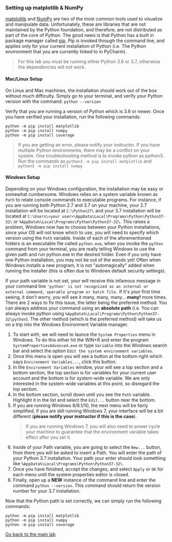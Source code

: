 ### Setting up matplotlib & NumPy
[matplotlib](https://en.wikipedia.org/wiki/Matplotlib) and [NumPy](https://en.wikipedia.org/wiki/NumPy) are two of the most common tools used to visualize and manipulate data.
Unfortunately, these are libraries that are not maintained by the Python foundation, and therefore, are not distributed as part of the core of Python.
The good news is that Python has a built in package manager called [pip](https://en.wikipedia.org/wiki/Pip_(package_manager)).
Pip is invoked through the command line, and applies only for your current installation of Python (i.e. The Python environment that you are currently linked to in PyCharm).
> For this lab you must be running either Python 3.6 or 3.7, otherwise the dependencies will not work.

#### Mac/Linux Setup
On Linux and Mac machines, the installation should work out of the box without much difficulty.
Simply go to your terminal, and verify your Python version with the command:
`python --version`

Verify that you are running a version of Python which is 3.6 or newer. 
Once you have verified your installation, run the following commands:

```
python -m pip install matplotlib
python -m pip install numpy
python -m pip install coverage
```

> If you are getting an error, please notify your instructor.
If you have multiple Python environments, there may be a conflict on your system.
One troubleshooting method is to invoke python as python3.
Run the commands as `python3 -m pip install matplotlib` and `python3 -m pip install numpy` 

#### Windows Setup

Depending on your Windows configuration, the installation may be easy or somewhat cumbersome.
Windows relies on a system variable known as `Path` to relate console commands to executable programs.
For instance, if you are running both Python 2.7 and 3.7 on your machine, your 2.7 installation will be located at `C:\Python27\` and your 3.7 installation will be located at `C:\Users\<your user>\AppData\Local\Programs\Python\Python37-32\` or `%AppData%\Local\Programs\Python\Python37-32\`.
This raises a problem, Windows now has to choose between your Python installations, since your OS will not know which to use, you will need to specify which version using the `Path` variable.
Inside of each of the aforementioned folders is an executable file called `python.exe`, when you invoke the `python` command from your terminal, you are really telling Windows to use the given path and run python.exe in the desired folder.
Even if you only have one Python installation, you may not be out of the woods yet!
Often when Windows installs a new program, it is not "automagically" added when running the installer (this is often due to Windows default security settings).

If your path variable is not set, your will receive this infamous message in your command line `'python' is not recognized as an internal or external command, operable program or batch file.`
If it's your first time seeing, it don't worry, you will see it many, many, many....__many!__ more times.
There are 2 ways to fix this issue, the latter being the preferred method.
You can always address your command using an __absolute path__ (i.e. You can always invoke python using `%AppData%\Local\Programs\Python\Python37-32\python`).
The other method (which is the preferred method) will take us on a trip into the Windows Environment Variable manager.

1. To start with, we will need to launce the `System Properties` menu in Windows.
To do this either hit the WIN+R and enter the program `SystemPropertiesAdvanced.exe` or type `Variable` into the Windows search bar and select the option `Edit the system environment variables`.
2. Once this menu is open you will see a button at the bottom right which says `Environment Variables...`, click this button.
3. In the `Environment Variables` window, your will see a top section and a bottom section, the top section is for variables for your current user account and the bottom is for system-wide variable.
We are only interested in the system-wide variables at this point, so disregard the top section.
4. In the bottom section, scroll down until you see the `Path` variable.
Highlight it in the list and select the `Edit...` button near the bottom.
5. If you are running Windows 8/8.1/10, the next menu will be fairly simplified, if you are still running Windows 7, your interface will be a bit different (__please notify your instructor if this is the case__).
   > If you are running Windows 7, you will also need to power cycle your machine to guarantee that the environment variable takes effect after you set it.
6. Inside of your Path variable, you are going to select the `New...` button, from there you will be asked to insert a Path.
You will enter the path of your Python 3.7 installation.
Your path your enter should look something like `%AppData%\Local\Programs\Python\Python37-32\`.
7. Once you have finished, accept the changes, and select `Apply` or `OK` for each menu until the system properties editor is closed.
8. Finally, open up a __NEW__ instance of the command line and enter the command `python --version`.
This command should return the version number for your 3.7 installation.

Now that the Python path is set correctly, we can simply run the following commands:

```
python -m pip install matplotlib
python -m pip install numpy
python -m pip install coverage
```

[Go back to the main lab](../README.md)